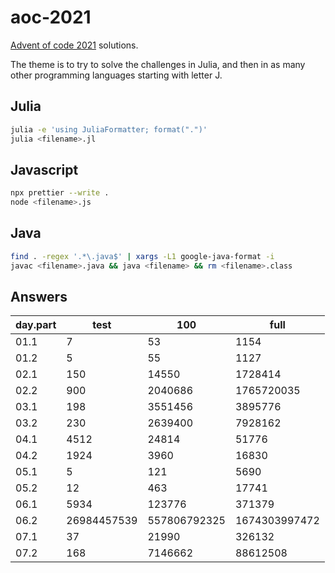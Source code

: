 # aoc-2021

<!-- <a href="#badge"><img alt="code style: prettier" src="https://img.shields.io/badge/code_style-prettier-ff69b4.svg?style=flat-square"></a> -->

[Advent of code 2021](https://adventofcode.com/2021) solutions.

The theme is to try to solve the challenges in Julia, and then in as many other programming languages starting with letter J.

## Julia

```bash
julia -e 'using JuliaFormatter; format(".")'
julia <filename>.jl
```

## Javascript

```bash
npx prettier --write .
node <filename>.js
```

## Java

```bash
find . -regex '.*\.java$' | xargs -L1 google-java-format -i
javac <filename>.java && java <filename> && rm <filename>.class
```

## Answers

| day.part | test        | 100          | full          |
| -------- | ----------- | ------------ | ------------- |
| 01.1     | 7           | 53           | 1154          |
| 01.2     | 5           | 55           | 1127          |
| 02.1     | 150         | 14550        | 1728414       |
| 02.2     | 900         | 2040686      | 1765720035    |
| 03.1     | 198         | 3551456      | 3895776       |
| 03.2     | 230         | 2639400      | 7928162       |
| 04.1     | 4512        | 24814        | 51776         |
| 04.2     | 1924        | 3960         | 16830         |
| 05.1     | 5           | 121          | 5690          |
| 05.2     | 12          | 463          | 17741         |
| 06.1     | 5934        | 123776       | 371379        |
| 06.2     | 26984457539 | 557806792325 | 1674303997472 |
| 07.1     | 37          | 21990        | 326132        |
| 07.2     | 168         | 7146662      | 88612508      |